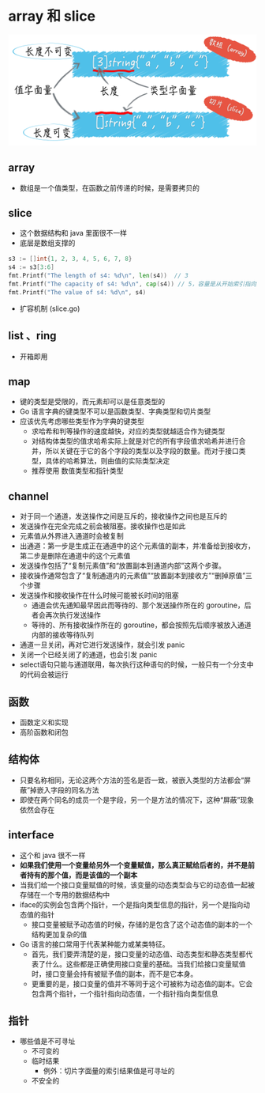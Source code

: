 # array 和 slice

![](pic/array-slice.png)

## array

* 数组是一个值类型，在函数之前传递的时候，是需要拷贝的

## slice

* 这个数据结构和 java 里面很不一样
* 底层是数组支撑的
```go
s3 := []int{1, 2, 3, 4, 5, 6, 7, 8}
s4 := s3[3:6]
fmt.Printf("The length of s4: %d\n", len(s4))  // 3
fmt.Printf("The capacity of s4: %d\n", cap(s4)) // 5，容量是从开始索引指向数据末尾的长度
fmt.Printf("The value of s4: %d\n", s4)
```
* 扩容机制 (slice.go)

## list 、ring

* 开箱即用

## map

* 键的类型是受限的，而元素却可以是任意类型的
* Go 语言字典的键类型不可以是函数类型、字典类型和切片类型
* 应该优先考虑哪些类型作为字典的键类型
    * 求哈希和判等操作的速度越快，对应的类型就越适合作为键类型
    * 对结构体类型的值求哈希实际上就是对它的所有字段值求哈希并进行合并，所以关键在于它的各个字段的类型以及字段的数量。而对于接口类型，具体的哈希算法，则由值的实际类型决定
    * 推荐使用 数值类型和指针类型
    
## channel

* 对于同一个通道，发送操作之间是互斥的，接收操作之间也是互斥的
* 发送操作在完全完成之前会被阻塞。接收操作也是如此
* 元素值从外界进入通道时会被复制
* 出通道：第一步是生成正在通道中的这个元素值的副本，并准备给到接收方，第二步是删除在通道中的这个元素值
* 发送操作包括了“复制元素值”和“放置副本到通道内部”这两个步骤。
* 接收操作通常包含了“复制通道内的元素值”“放置副本到接收方”“删掉原值”三个步骤
* 发送操作和接收操作在什么时候可能被长时间的阻塞
    * 通道会优先通知最早因此而等待的、那个发送操作所在的 goroutine，后者会再次执行发送操作
    * 等待的、所有接收操作所在的 goroutine，都会按照先后顺序被放入通道内部的接收等待队列
* 通道一旦关闭，再对它进行发送操作，就会引发 panic
* 关闭一个已经关闭了的通道，也会引发 panic
* select语句只能与通道联用，每次执行这种语句的时候，一般只有一个分支中的代码会被运行

## 函数

* 函数定义和实现
* 高阶函数和闭包

## 结构体

* 只要名称相同，无论这两个方法的签名是否一致，被嵌入类型的方法都会“屏蔽”掉嵌入字段的同名方法
* 即使在两个同名的成员一个是字段，另一个是方法的情况下，这种“屏蔽”现象依然会存在

## interface
* 这个和 java 很不一样
* **如果我们使用一个变量给另外一个变量赋值，那么真正赋给后者的，并不是前者持有的那个值，而是该值的一个副本**
* 当我们给一个接口变量赋值的时候，该变量的动态类型会与它的动态值一起被存储在一个专用的数据结构中
* iface的实例会包含两个指针，一个是指向类型信息的指针，另一个是指向动态值的指针
    * 接口变量被赋予动态值的时候，存储的是包含了这个动态值的副本的一个结构更加复杂的值
* Go 语言的接口常用于代表某种能力或某类特征。
    * 首先，我们要弄清楚的是，接口变量的动态值、动态类型和静态类型都代表了什么。这些都是正确使用接口变量的基础。当我们给接口变量赋值时，接口变量会持有被赋予值的副本，而不是它本身。
    * 更重要的是，接口变量的值并不等同于这个可被称为动态值的副本。它会包含两个指针，一个指针指向动态值，一个指针指向类型信息
    
    
## 指针

* 哪些值是不可寻址
    * 不可变的
    * 临时结果
        * 例外：切片字面量的索引结果值是可寻址的
    * 不安全的


